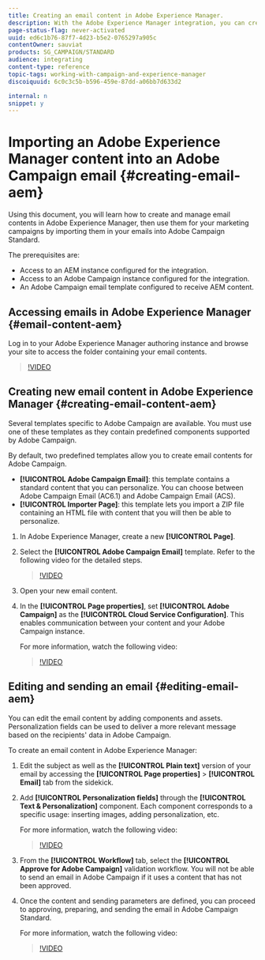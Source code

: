 ```yaml
---
title: Creating an email content in Adobe Experience Manager.
description: With the Adobe Experience Manager integration, you can create content directly in AEM and use it later on in Adobe Campaign.
page-status-flag: never-activated
uuid: ed6c1b76-87f7-4d23-b5e2-0765297a905c
contentOwner: sauviat
products: SG_CAMPAIGN/STANDARD
audience: integrating
content-type: reference
topic-tags: working-with-campaign-and-experience-manager
discoiquuid: 6c0c3c5b-b596-459e-87dd-a06bb7d633d2

internal: n
snippet: y
---
```


# Importing an Adobe Experience Manager content into an Adobe Campaign email {#creating-email-aem}

Using this document, you will learn how to create and manage email contents in Adobe Experience Manager, then use them for your marketing campaigns by importing them in your emails into Adobe Campaign Standard.

The prerequisites are:

* Access to an AEM instance configured for the integration.
* Access to an Adobe Campaign instance configured for the integration.
* An Adobe Campaign email template configured to receive AEM content.

## Accessing emails in Adobe Experience Manager {#email-content-aem}

Log in to your Adobe Experience Manager authoring instance and browse your site to access the folder containing your email contents.

>[!VIDEO](https://images-tv.adobe.com/mpcv3/2674d459-d57b-413b-9d34-9fd941666023_1575035768.854x480at800_h264.mp4)

## Creating new email content in Adobe Experience Manager {#creating-email-content-aem}

Several templates specific to Adobe Campaign are available. You must use one of these templates as they contain predefined components supported by Adobe Campaign.

By default, two predefined templates allow you to create email contents for Adobe Campaign.

* **[!UICONTROL Adobe Campaign Email]**: this template contains a standard content that you can personalize. You can choose between Adobe Campaign Email (AC6.1) and Adobe Campaign Email (ACS).
* **[!UICONTROL Importer Page]**: this template lets you import a ZIP file containing an HTML file with content that you will then be able to personalize.

1. In Adobe Experience Manager, create a new **[!UICONTROL Page]**.

1. Select the **[!UICONTROL Adobe Campaign Email]** template. Refer to the following video for the detailed steps.
    >[!VIDEO](https://video.tv.adobe.com/v/29997)

1. Open your new email content.

1. In the **[!UICONTROL Page properties]**, set **[!UICONTROL Adobe Campaign]** as the **[!UICONTROL Cloud Service Configuration]**. This enables communication between your content and your Adobe Campaign instance.

    For more information, watch the following video:

    >[!VIDEO](https://video.tv.adobe.com/v/29999)

## Editing and sending an email {#editing-email-aem}

You can edit the email content by adding components and assets. Personalization fields can be used to deliver a more relevant message based on the recipients' data in Adobe Campaign.

To create an email content in Adobe Experience Manager:

1. Edit the subject as well as the **[!UICONTROL Plain text]** version of your email by accessing the **[!UICONTROL Page properties]** > **[!UICONTROL Email]** tab from the sidekick.

1. Add **[!UICONTROL Personalization fields]** through the **[!UICONTROL Text & Personalization]** component. Each component corresponds to a specific usage: inserting images, adding personalization, etc.

    For more information, watch the following video:
    >[!VIDEO](https://video.tv.adobe.com/v/29998)

1. From the **[!UICONTROL Workflow]** tab, select the **[!UICONTROL Approve for Adobe Campaign]** validation workflow. You will not be able to send an email in Adobe Campaign if it uses a content that has not been approved.

1. Once the content and sending parameters are defined, you can proceed to approving, preparing, and sending the email in Adobe Campaign Standard.

    For more information, watch the following video:

    >[!VIDEO](https://video.tv.adobe.com/v/23721)
